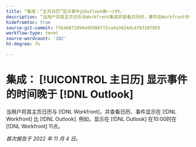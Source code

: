 ```yaml
---
title: “集成：“主页日历”显示事件比Outlook晚一小时。
description: “当用户将其主页日历与Workfront集成并查看日历时，事件在Workfront中显示的时间比在Outlook中显示的时间晚一小时。 例如，Outlook中10:00显示的事件在Workfront中11:00显示。”
hidefromtoc: true
source-git-commit: f5646872d94a95986ff2cada3024dc4f8318f859
workflow-type: tm+mt
source-wordcount: '102'
ht-degree: 3%

---
```



# 集成： [!UICONTROL 主日历] 显示事件的时间晚于 [!DNL Outlook]

当用户将其主页日历与 [!DNL Workfront]，并查看日历、事件显示在 [!DNL Workfront] 比 [!DNL Outlook]. 例如，显示在 [!DNL Outlook] 在10:00时在 [!DNL Workfront] 11点。

_首次报告于 2022 年 11 月 4 日。_


